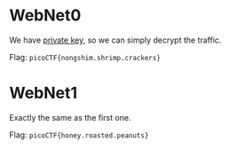 # WebNet0

We have [private key](picopico.key), so we can simply decrypt the traffic.

Flag: `picoCTF{nongshim.shrimp.crackers}`

# WebNet1

Exactly the same as the first one.

Flag: `picoCTF{honey.roasted.peanuts}`